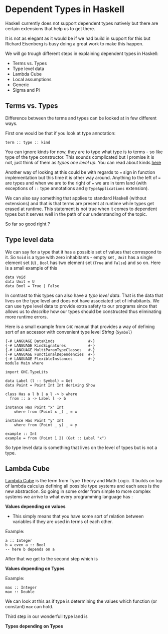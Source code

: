 # Dependent Types in Haskell

Haskell currently does not support dependent types natively but there are certain extensions that help us to get there.

It is not as elegant as it would be if we had build in support for this but Richard Eisenberg is busy doing a great
work to make this happen. 

We will go trough different steps in explaining dependent types in Haskell:

* Terms vs. Types
* Type level data
* Lambda Cube
* Local assumptions
* Generic 
* Sigma and Pi

## Terms vs. Types
Difference between the terms and types can be looked at in few different ways. 

First one would be that if you look at type annotation:
```
term :: type :: kind
```
You can ignore kinds for now, they are to type what type is to terms - so like type of the type constructor. This sounds complicated but I promise it is not, just think of them as _types one level up_. You can read about kinds [here](https://wiki.haskell.org/Kind)

Another way of looking at this could be with regards to `=` sign in function implementation but this time it is other way around. Anything to the left of `=` are types and when we are to the right of `=` we are in term land (with exceptions of  `::` type annotations and `@` `TypeApplications` extension).

We can also say something that applies to standard Haskell (without extensions) and that is that terms are present at runtime while types get erased at runtime. This statement is not true when it comes to dependent types but it serves well in the path of our understanding of the topic.

So far so good right ?

## Type level data
We can say for a type that it has a possible set of values that correspond to it. So `Void` is a type with zero inhabitants - empty set , `Unit` has a single element set (`U`) , `Bool` has two element set (`True` and `False`) and so on. Here is a small example of this

```
data Void 
data Unit = U
data Bool = True | False
```

In contrast to this types can also have a _type level data_. That is the data that lives on the type level and does not have associated set of inhabitants. We can use type level data to provide extra safety to our programs since that allows us to _describe_ how our types should be constructed thus eliminating more runtime errors. 

Here is a small example from `GHC` manual that provides a way of defining sort of an accessor with convenient type level _String_ (`Symbol`) 
```
{-# LANGUAGE DataKinds               #-}
{-# LANGUAGE KindSignatures          #-}
{-# LANGUAGE MultiParamTypeClasses   #-}
{-# LANGUAGE FunctionalDependencies  #-}
{-# LANGUAGE FlexibleInstances       #-}
module Main where

import GHC.TypeLits

data Label (l :: Symbol) = Get
data Point = Point Int Int deriving Show

class Has a l b | a l -> b where
  from :: a -> Label l -> b

instance Has Point "x" Int
    where from (Point x _) _ = x

instance Has Point "y" Int
    where from (Point _ y) _ = y

example :: Int
example = from (Point 1 2) (Get :: Label "x")

```
So type level data is something that lives on the level of types but is not a type.

## Lambda Cube

[Lambda Cube](https://en.wikipedia.org/wiki/Lambda_cube) is the term from Type Theory and Math Logic. It builds on top of lambda calculus defining all possible type systems and each axes is the new abstraction. So going in some order from simple to more complex systems we arrive to what every programming language has :

**Values depending on values**
- This simply means that you have some sort of relation between variables if they are used in terms of each other. 

Example:

```
a :: Integer
b = even a :: Bool
-- here b depends on a 
```

After that we get to the second step which is

**Values depending on Types**

Example:

```
max :: Integer
max :: Double
```

We can look at this as if type is determining the values which function (or constant) `max` can hold.

Third step in our wonderfull type land is 

**Types depending on Types**

